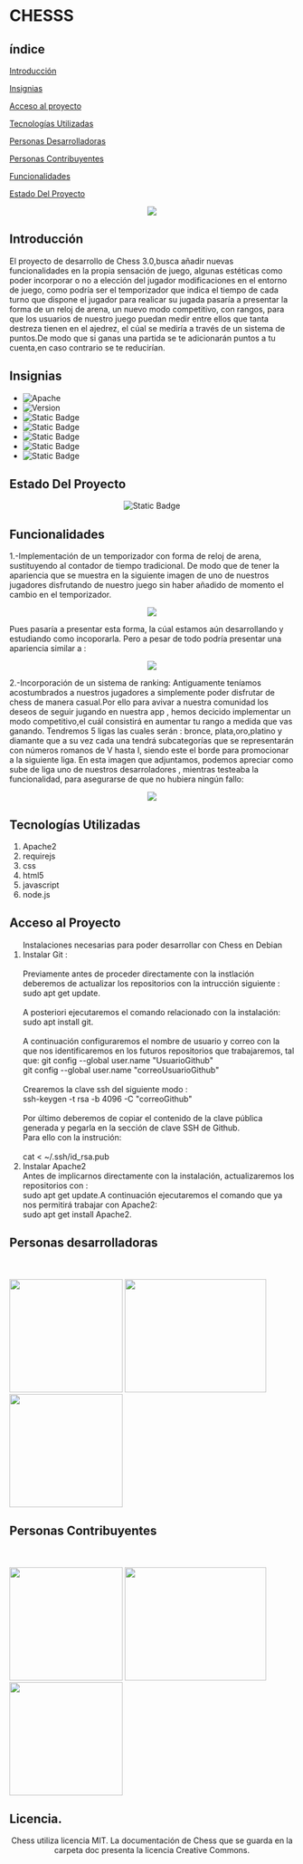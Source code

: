 
<h1>CHESSS</h1>
<h2>índice</h2>

[Introducción](#introducción)

[Insignias](#insignias)

[Acceso al proyecto](#acceso-al-proyecto)

[Tecnologías Utilizadas](#tecnologías-utilizadas)

[Personas Desarrolladoras](#personas-desarrolladoras)

[Personas Contribuyentes](#personas-contribuyentes)

[Funcionalidades](#funcionalidades)

[Estado Del Proyecto](#estado-del-proyecto)

<p align="center">
  <img src="https://github.com/user-attachments/assets/20e13f32-e8a5-48f6-8ef4-b1da87473d8a">
</p>

## Introducción

El proyecto de desarrollo de Chess 3.0,busca añadir nuevas funcionalidades en la propia sensación de juego, algunas estéticas como poder incorporar o no a elección del jugador modificaciones en el entorno de juego, como podría ser el temporizador que indica el tiempo de cada turno que dispone el jugador para realicar su jugada pasaría a presentar la  forma de un reloj de arena, un  nuevo modo competitivo, con rangos, para que los usuarios de nuestro juego puedan medir entre ellos que tanta destreza tienen en el ajedrez, el cúal se mediría a través de un sistema de puntos.De modo que si ganas una partida se te adicionarán puntos a tu cuenta,en caso contrario se te reducirían.

## Insignias

<ul>
  <li><img alt="Apache" src="https://img.shields.io/badge/Lisense-Apache%202.0-yellow?style=plastic&labelColor=black"></li>
  <li><img alt="Version" src="https://img.shields.io/badge/Version-Chess%203.2-red?style=plastic&labelColor=black"></li>
  <li><img alt="Static Badge" src="https://img.shields.io/badge/licence-MIT-purple?style=plastic&labelColor=black"></li>
  <li><img alt="Static Badge" src="https://img.shields.io/badge/Tests-developing-green?style=plastic&labelColor=red"></li>
  <li><img alt="Static Badge" src="https://img.shields.io/badge/Release%20Date-September-orange?style=plastic&labelColor=Grey"></li>
  <li><img alt="Static Badge" src="https://img.shields.io/badge/requirejs-2.3.7-blue?style=plastic"></li>
   <li><img alt="Static Badge" src="https://img.shields.io/badge/version%20-html5-orange?style=plastic&labelColor=Grey"></li>
</ul>

## Estado Del Proyecto
  <p align="center">
    <img alt="Static Badge" src="https://img.shields.io/badge/Status-En%20Desarrolo-yellow">
  </p>


## Funcionalidades

1.-Implementación de un temporizador con forma de reloj de arena, sustituyendo al contador de tiempo tradicional.
    De modo que de tener la apariencia que se muestra en  la siguiente imagen de uno de nuestros jugadores disfrutando de nuestro juego sin haber añadido de momento el cambio en el temporizador.
<p align="center">
  <img src="https://github.com/user-attachments/assets/4a044f0f-6dc2-4e2a-b5e4-b55a0b5102d5">
</p>
Pues pasaría a presentar esta forma, la cúal estamos aún desarrollando y estudiando como incoporarla. Pero a pesar de todo podría presentar una apariencia similar a :
<p align="center">
  <img src="https://github.com/user-attachments/assets/638210e9-1452-4dd5-a1a6-475dced4137c">
</p>
2.-Incorporación de un sistema de ranking: Antiguamente teníamos acostumbrados a nuestros jugadores a simplemente poder disfrutar de chess de manera casual.Por ello para avivar a nuestra comunidad los deseos de seguir jugando en nuestra app ,
hemos decicido implementar un modo competitivo,el cuál consistirá en aumentar tu rango a medida que vas ganando.
  Tendremos 5 ligas las cuales serán : bronce, plata,oro,platino y diamante que a su vez cada una tendrá subcategorías que se representarán con números romanos de V hasta I, siendo este el borde para promocionar a la siguiente liga.
  En esta imagen que adjuntamos, podemos apreciar como sube de liga uno de nuestros desarroladores , mientras testeaba la funcionalidad, para asegurarse de que no hubiera ningún fallo: 
  <p align="center">
    <img src="https://github.com/user-attachments/assets/5ba4baed-c0aa-403f-b375-1b0e32b0d006"
  </p>
    
 ## Tecnologías Utilizadas
 
<ol>
  <li>Apache2</li>
  <li>requirejs</li>
  <li>css</li>
  <li>html5</li>
  <li>javascript</li>
  <li>node.js</li>
</ol>

## Acceso al Proyecto

<ol> Instalaciones necesarias para poder desarrollar con Chess en Debian
  <li>Instalar Git :</li> <br>
  Previamente antes de proceder directamente con la instlación deberemos de actualizar los repositorios con la intrucción siguiente :<br>
  sudo apt get update.<br><br>A posteriori ejecutaremos el comando relacionado con la instalación:<br>
  sudo apt install git.<br><br>A continuación configuraremos el nombre de usuario y correo con la que nos identificaremos en los futuros repositorios que trabajaremos, tal que:
  git config --global user.name "UsuarioGithub"<br>  git config --global user.name "correoUsuarioGithub"<br><br>
  Crearemos la clave ssh  del siguiente modo :<br> ssh-keygen -t rsa -b 4096 -C "correoGithub"<br><br>Por último deberemos de copiar el contenido de la clave pública generada y  pegarla en la sección de clave SSH de Github.<br>Para ello con la instrución:<br><br> cat < ~/.ssh/id_rsa.pub 
<br>
<li>Instalar Apache2</li>
    Antes de  implicarnos directamente con la instalación, actualizaremos los repositorios con :<br>
     sudo apt get update.A continuación ejecutaremos el comando que ya nos permitirá trabajar con Apache2:<br>
     sudo apt get install Apache2.
</ol>
    
 ## Personas desarrolladoras
 
<br> <br>
<img width="200" height="200" src="https://github.com/user-attachments/assets/177d09ae-c773-4833-b830-3cd9fa5db213">
<img width="250" height="200" src="https://github.com/user-attachments/assets/cc619e2e-491f-4af5-9569-33d3f67bcb03">
<img width="200" height="200" src="https://github.com/user-attachments/assets/58887f3d-2615-4303-b8d4-15b325c04ba9">

## Personas Contribuyentes

<br> <br>
<img width="200" height="200" src="https://github.com/user-attachments/assets/e6e2d6df-3e92-450f-b34e-76315ed6ea29">
<img width="250" height="200" src="https://github.com/user-attachments/assets/41d8ac3d-59ac-41d1-b2d0-eafa1d8eca22">
<img width="200" height="200" src="https://github.com/user-attachments/assets/657d8dce-57cd-446e-a924-41c1359d813b">
    
## Licencia.

<p align="center">
    Chess utiliza licencia MIT.
    La documentación de Chess que se guarda en la carpeta doc presenta la licencia Creative Commons.
</p>

